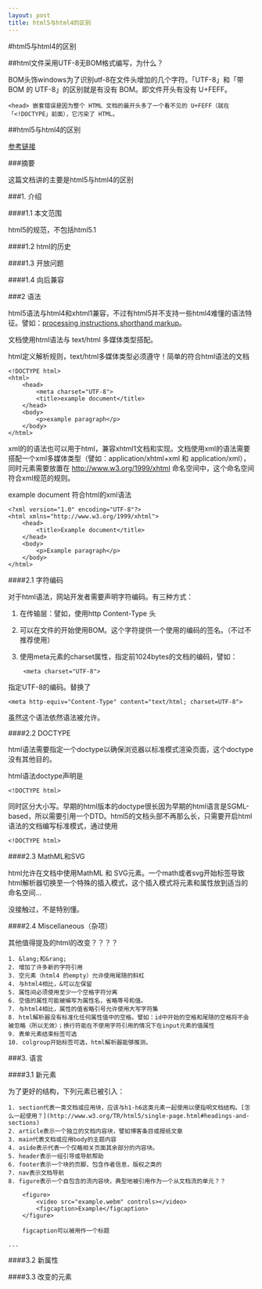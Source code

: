 ```yaml
---
layout: post
title: html5与html4的区别
---
```

#html5与html4的区别

##html文件采用UTF-8无BOM格式编写，为什么？

BOM头饰windows为了识别utf-8在文件头增加的几个字符。「UTF-8」和「带 BOM 的 UTF-8」的区别就是有没有 BOM。即文件开头有没有 U+FEFF。
	
	<head> 嵌套错误是因为整个 HTML 文档的最开头多了一个看不见的 U+FEFF（就在「<!DOCTYPE」前面），它污染了 HTML。

##html5与html4的区别

[参考链接](http://www.w3.org/TR/html5-diff/)

###摘要

这篇文档讲的主要是html5与html4的区别

###1. 介绍

####1.1 本文范围

html5的规范，不包括html5.1

####1.2 html的历史

####1.3 开放问题

####1.4 向后兼容

###2 语法

html5语法与html4和xhtml1兼容，不过有html5并不支持一些html4难懂的语法特征。譬如：[processing instructions](http://www.w3.org/TR/1999/REC-html401-19991224/appendix/notes.html#h-B.3.6),[shorthand markup](http://www.w3.org/TR/1999/REC-html401-19991224/appendix/notes.html#h-B.3.7)。

文档使用html语法与 text/html 多媒体类型搭配。

html定义解析规则，text/html多媒体类型必须遵守！简单的符合html语法的文档

	<!DOCTYPE html>
	<html>
		<head>
			<meta charset="UTF-8">
			<title>example document</title>
		</head>
		<body>
			<p>example paragraph</p>
		</body>
	</html>

xml的的语法也可以用于html，兼容xhtml1文档和实现。文档使用xml的语法需要搭配一个xml多媒体类型（譬如：application/xhtml+xml 和 application/xml），同时元素需要放置在 http://www.w3.org/1999/xhtml 命名空间中，这个命名空间符合xml规范的规则。

example document 符合html的xml语法

	<?xml version="1.0" encoding="UTF-8"?>
	<html xmlns="http://www.w3.org/1999/xhtml">
		<head>
			<title>Example document</title>
		</head>
		<body>
			<p>Example paragraph</p>
		</body>
	</html>

####2.1 字符编码

对于html语法，网站开发者需要声明字符编码。有三种方式：

1. 在传输层：譬如，使用http Content-Type 头
2. 可以在文件的开始使用BOM。这个字符提供一个使用的编码的签名。（不过不推荐使用）
3. 使用meta元素的charset属性，指定前1024bytes的文档的编码，譬如：
	
		<meta charset="UTF-8">

指定UTF-8的编码。替换了

	<meta http-equiv="Content-Type" content="text/html; charset=UTF-8">

虽然这个语法依然语法被允许。

####2.2 DOCTYPE

html语法需要指定一个doctype以确保浏览器以标准模式渲染页面，这个doctype没有其他目的。

html语法doctype声明是

	<!DOCTYPE html>

同时区分大小写。早期的html版本的doctype很长因为早期的html语言是SGML-based，所以需要引用一个DTD。html5的文档头部不再那么长，只需要开启html语法的文档编写标准模式，通过使用

	<!DOCTYPE html>

####2.3 MathML和SVG

html允许在文档中使用MathML 和 SVG元素。一个math或者svg开始标签导致html解析器切换至一个特殊的插入模式，这个插入模式将元素和属性放到适当的命名空间...

没接触过，不是特别懂。

####2.4 Miscellaneous（杂项）

其他值得提及的html的改变？？？？

	1. &lang;和&rang;
	2. 增加了许多新的字符引用
	3. 空元素（html4 的empty）允许使用尾随的斜杠
	4. 与html4相比，&可以左保留
	5. 属性间必须使用至少一个空格字符分离
	6. 空值的属性可能被编写为属性名，省略等号和值。
	7. 与html4相比，属性的值省略引号允许使用大写字符集
	8. html解析器没有标准化任何属性值中的空格。譬如：id中开始的空格和尾随的空格将不会被忽略（所以无效）；换行符能在不使用字符引用的情况下在input元素的值属性
	9. 表单元素结束标签可选
	10. colgroup开始标签可选，html解析器能够推测。

###3. 语言

####3.1 新元素

为了更好的结构，下列元素已被引入：

	1. section代表一类文档或应用块，应该与h1-h6这类元素一起使用以便指明文档结构。[怎么一起使用？](http://www.w3.org/TR/html5/single-page.html#headings-and-sections)
	2. article表示一个独立的文档内容块，譬如博客条目或报纸文章
	3. main代表文档或应用body的主题内容
	4. aside表示代表一个仅略相关页面其余部分的内容块。
	5. header表示一组引导或导航帮助
	6. footer表示一个块的页脚，包含作者信息，版权之类的
	7. nav表示文档导航
	8. figure表示一个自包含的流内容块，典型地被引用作为一个从文档流的单元？？
		
		<figure>
 			<video src="example.webm" controls></video>
 			<figcaption>Example</figcaption>
		</figure>
	
		figcaption可以被用作一个标题

	...

####3.2 新属性 

####3.3 改变的元素